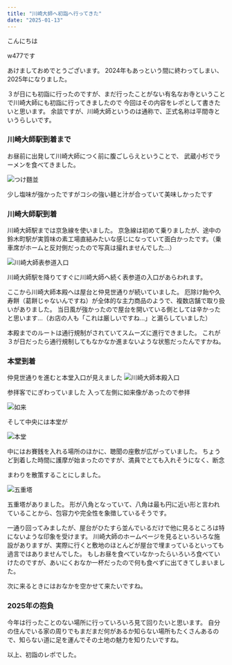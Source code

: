 ```yaml
---
title: "川崎大師へ初詣へ行ってきた"
date: "2025-01-13"
---
```


こんにちは

w477です


あけましておめでとうございます。
2024年もあっという間に終わってしまい、2025年になりました。

３が日にも初詣に行ったのですが、まだ行ったことがない有名なお寺ということで川崎大師にも初詣に行ってきましたので
今回はその内容をレポとして書きたいと思います。
余談ですが、川崎大師というのは通称で、正式名称は平間寺というらしいです。


### 川崎大師駅到着まで
お昼前に出発して川崎大師につく前に腹ごしらえということで、
武蔵小杉でラーメンを食べてきました。

![つけ麵並](/images/2025/01/visit_kawasakidaishi/kawasakidaishi_ramen.JPG)

少し塩味が強かったですがコシの強い麺と汁が合っていて美味しかったです


### 川崎大師駅到着
川崎大師駅までは京急線を使いました。
京急線は初めて乗りましたが、途中の鈴木町駅が実質味の素工場直結みたいな感じになっていて面白かったです。（乗車席がホームと反対側だったので写真は撮れませんでした...）

![川崎大師表参道入口](/images/2025/01/visit_kawasakidaishi/kawasakidaishi_in.JPG)

川崎大師駅を降りてすぐに川崎大師へ続く表参道の入口があらわれます。

ここから川崎大師本殿へは屋台と仲見世通りが続いていました。
厄除け飴や久寿餅（葛餅じゃないんですね）が全体的な主力商品のようで、複数店舗で取り扱いがありました。
当日風が強かったので屋台を開いている側としては辛かったと思います...（お店の人も「これは厳しいですね...」と漏らしていました）

本殿までのルートは通行規制がされていてスムーズに進行できました。
これが３が日だったら通行規制してもなかなか進まないような状態だったんですかね。

### 本堂到着
仲見世通りを進むと本堂入口が見えました
![川崎大師本殿入口](/images/2025/01/visit_kawasakidaishi/kawasakidaishi_entrance.JPG)

参拝客でにぎわっていました
入って左側に如来像があったので参拝

![如来](/images/2025/01/visit_kawasakidaishi/kawasakidaishi_nyorai.JPG)

そして中央には本堂が

![本堂](/images/2025/01/visit_kawasakidaishi/kawasakidaishi_honden.JPG)

中にはお賽銭を入れる場所のほかに、聴聞の座敷が広がっていました。
ちょうど到着した時間に護摩が始まったのですが、満員でとても入れそうになく、断念


まわりを散策することにしました。


![五重塔](/images/2025/01/visit_kawasakidaishi/kawasakidaishi_gojyunotou.JPG)

五重塔がありました。
形が八角となっていて、八角は最も円に近い形と言われていることから、包容力や完全性を象徴しているそうです。


一通り回ってみましたが、屋台がひたすら並んでいるだけで他に見るところは特にないような印象を受けます。
川崎大師のホームページを見るといろいろな施設がありますが、実際に行くと敷地のほとんどが屋台で埋まっているといっても過言ではありませんでした。
もしお昼を食べていなかったらいろいろ食べていけたのですが、あいにくおなか一杯だったので何も食べずに出てきてしまいました。

次に来るときにはおなかを空かせて来たいですね。


### 2025年の抱負
今年は行ったことのない場所に行っていろいろ見て回りたいと思います。
自分の住んでいる家の周りでもまだまだ何があるか知らない場所もたくさんあるので、知らない道に足を運んでその土地の魅力を知りたいですね。

以上、初詣のレポでした。